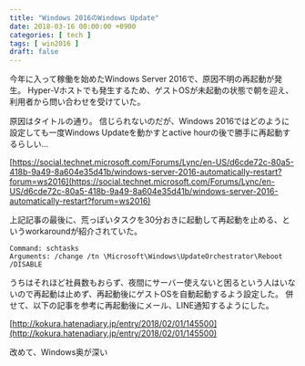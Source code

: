 ```yaml
---
title: "Windows 2016のWindows Update"
date: 2018-03-16 00:00:00 +0900
categories: [ tech ]
tags: [ win2016 ]
draft: false
---
```


今年に入って稼働を始めたWindows Server 2016で、原因不明の再起動が発生。
Hyper-Vホストでも発生するため、ゲストOSが未起動の状態で朝を迎え、利用者から問い合わせを受けていた。

原因はタイトルの通り。
信じられないのだが、Windows 2016ではどのように設定しても一度Windows Updateを動かすとactive hourの後で勝手に再起動するらしい...

[https://social.technet.microsoft.com/Forums/Lync/en-US/d6cde72c-80a5-418b-9a49-8a604e35d41b/windows-server-2016-automatically-restart?forum=ws2016](https://social.technet.microsoft.com/Forums/Lync/en-US/d6cde72c-80a5-418b-9a49-8a604e35d41b/windows-server-2016-automatically-restart?forum=ws2016)

上記記事の最後に、荒っぽいタスクを30分おきに起動して再起動を止める、というworkaroundが紹介されていた。
```
Command: schtasks
Arguments: /change /tn \Microsoft\Windows\UpdateOrchestrator\Reboot /DISABLE
```

うちはそれほど社員数もおらず、夜間にサーバー使えないと困るという人はいないので再起動は止めず、再起動後にゲストOSを自動起動するよう設定した。
併せて、以下の記事を参考に再起動後にメール、LINE通知するようにした。

[http://kokura.hatenadiary.jp/entry/2018/02/01/145500](http://kokura.hatenadiary.jp/entry/2018/02/01/145500)

改めて、Windows奥が深い

